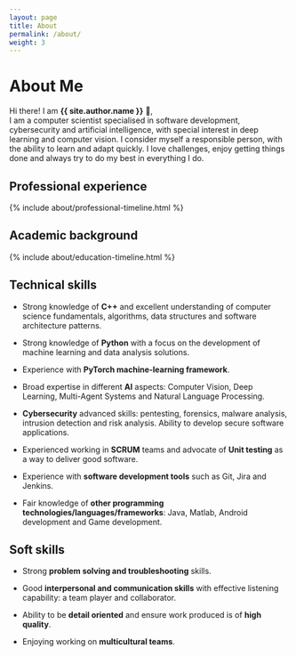 ```yaml
---
layout: page
title: About
permalink: /about/
weight: 3
---
```


# **About Me**

Hi there! I am **{{ site.author.name }}** :wave:,<br>
I am a computer scientist specialised in software development, cybersecurity and artificial intelligence, with special interest in deep learning and computer vision. I consider myself a responsible person, with the ability to learn and adapt quickly. I love challenges, enjoy getting things done and always try to do my best in everything I do.

## **Professional experience**
<div class="row">
{% include about/professional-timeline.html %}
</div>

## **Academic background**
<div class="row">
{% include about/education-timeline.html %}
</div>

## **Technical skills**

- Strong knowledge of **C++** and excellent understanding of computer science fundamentals, algorithms, data structures and software architecture patterns.

- Strong knowledge of **Python** with a focus on the development of machine learning and data analysis solutions.

- Experience with **PyTorch machine-learning framework**.

- Broad expertise in different **AI** aspects: Computer Vision, Deep Learning, Multi-Agent Systems and Natural Language Processing.

- **Cybersecurity** advanced skills: pentesting, forensics, malware analysis, intrusion detection and risk analysis. Ability to develop secure software applications.

- Experienced working in **SCRUM** teams and advocate of **Unit testing** as a way to deliver good software.

- Experience with **software development tools** such as Git, Jira and Jenkins.

- Fair knowledge of **other programming technologies/languages/frameworks**: Java, Matlab, Android development and Game development.

## **Soft skills**

- Strong **problem solving and troubleshooting** skills.

- Good **interpersonal and communication skills** with effective listening capability: a team player and collaborator.

- Ability to be **detail oriented** and ensure work produced is of **high quality**.

- Enjoying working on **multicultural teams**.
